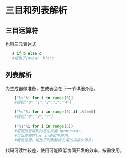 # 三目和列表解析


## 三目运算符

也叫三元表达式

```python
   a if b else c
   #相当于java中  b?a:c
```

## 列表解析

为生成器做准备，生成器会在下一节详细介绍。

```python
    ["%s"%i for i in range(5)]
    #得到["0","1","2","3","4"]
    
    ["%s"%i for i in range(5) if i%2==0]
    #得到["0","2","4"]
    
    ("%s"%i for i in range(5))
    #用圆括号得到的是生成器 generator,
    #可以直接在for in语句中使用。
    #惰性使用，相比于列表解析占用的内存小得多。
```

代码可读性较差，使用可能降低协同开发的效率，按需使用。